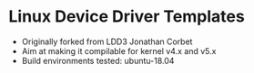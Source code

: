 # Linux Device Driver Templates
- Originally forked from LDD3 Jonathan Corbet
- Aim at making it compilable for kernel v4.x and v5.x
- Build environments tested: ubuntu-18.04 
